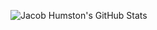 ![Jacob Humston's GitHub Stats](https://github-readme-stats.vercel.app/api?username=jacobhumston&count_private=true&show_icons=true&include_all_commits=true&theme=Gradient)
